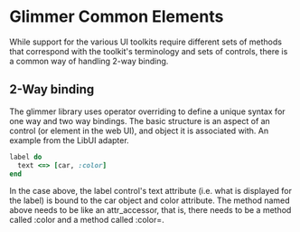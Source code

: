 # Glimmer Common Elements

While support for the various UI toolkits require different sets of methods 
that correspond with the toolkit's terminology and sets of controls, there is 
a common way of handling 2-way binding. 

## 2-Way binding

The glimmer library uses operator overriding to define a unique syntax for
one way and two way bindings. The basic structure is an aspect of an control 
(or element in the web UI), and object it is associated with. An example 
from the LibUI adapter.

```ruby
label do
  text <=> [car, :color]
end
```
In the case above, the label control's text attribute (i.e. what is displayed
for the label) is bound to the car object and color attribute. The method
named above needs to be like an attr_accessor, that is, there needs to be a
method called :color and a method called :color=.
